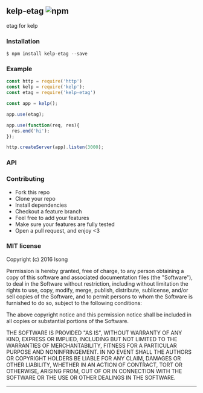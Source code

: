 ## kelp-etag ![npm](https://badge.fury.io/js/kelp-etag.png)

etag for kelp

### Installation
````
$ npm install kelp-etag --save
````


### Example
````javascript
const http = require('http')
const kelp = require('kelp');
const etag = require('kelp-etag')

const app = kelp();

app.use(etag);

app.use(function(req, res){
  res.end('hi');
});

http.createServer(app).listen(3000);

````

### API


### Contributing
- Fork this repo
- Clone your repo
- Install dependencies
- Checkout a feature branch
- Feel free to add your features
- Make sure your features are fully tested
- Open a pull request, and enjoy <3

### MIT license
Copyright (c) 2016 lsong

Permission is hereby granted, free of charge, to any person obtaining a copy
of this software and associated documentation files (the &quot;Software&quot;), to deal
in the Software without restriction, including without limitation the rights
to use, copy, modify, merge, publish, distribute, sublicense, and/or sell
copies of the Software, and to permit persons to whom the Software is
furnished to do so, subject to the following conditions:

The above copyright notice and this permission notice shall be included in
all copies or substantial portions of the Software.

THE SOFTWARE IS PROVIDED &quot;AS IS&quot;, WITHOUT WARRANTY OF ANY KIND, EXPRESS OR
IMPLIED, INCLUDING BUT NOT LIMITED TO THE WARRANTIES OF MERCHANTABILITY,
FITNESS FOR A PARTICULAR PURPOSE AND NONINFRINGEMENT. IN NO EVENT SHALL THE
AUTHORS OR COPYRIGHT HOLDERS BE LIABLE FOR ANY CLAIM, DAMAGES OR OTHER
LIABILITY, WHETHER IN AN ACTION OF CONTRACT, TORT OR OTHERWISE, ARISING FROM,
OUT OF OR IN CONNECTION WITH THE SOFTWARE OR THE USE OR OTHER DEALINGS IN
THE SOFTWARE.

---
